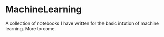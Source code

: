 # MachineLearning
A collection of notebooks I have written for the basic intution of machine learning. More to come. 
